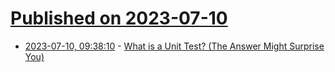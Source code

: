 # [Published on 2023-07-10](index.md)

* [2023-07-10, 09:38:10](https://lobste.rs/s/uc2yeh/what_is_unit_test_answer_might_surprise) - [What is a Unit Test? (The Answer Might Surprise You)](https://tanzu.vmware.com/content/blog/what-is-a-unit-test-the-answer-might-surprise-you)
